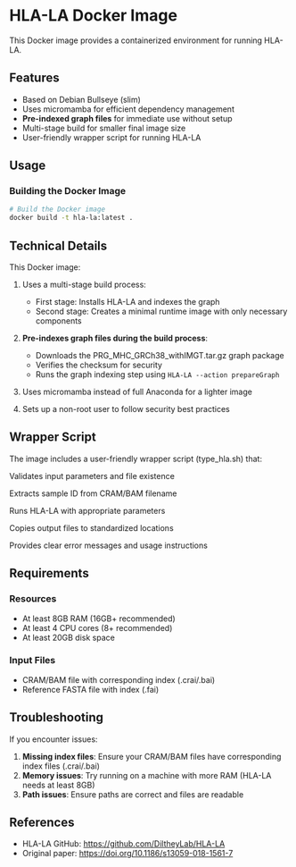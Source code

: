# HLA-LA Docker Image

This Docker image provides a containerized environment for running HLA-LA.

## Features

- Based on Debian Bullseye (slim)
- Uses micromamba for efficient dependency management
- **Pre-indexed graph files** for immediate use without setup
- Multi-stage build for smaller final image size
- User-friendly wrapper script for running HLA-LA

## Usage

### Building the Docker Image

```bash
# Build the Docker image
docker build -t hla-la:latest .
```


## Technical Details

This Docker image:

1. Uses a multi-stage build process:
   - First stage: Installs HLA-LA and indexes the graph
   - Second stage: Creates a minimal runtime image with only necessary components

2. **Pre-indexes graph files during the build process**:
   - Downloads the PRG_MHC_GRCh38_withIMGT.tar.gz graph package
   - Verifies the checksum for security
   - Runs the graph indexing step using `HLA-LA --action prepareGraph`

3. Uses micromamba instead of full Anaconda for a lighter image

4. Sets up a non-root user to follow security best practices


## Wrapper Script
The image includes a user-friendly wrapper script (type_hla.sh) that:

Validates input parameters and file existence

Extracts sample ID from CRAM/BAM filename

Runs HLA-LA with appropriate parameters

Copies output files to standardized locations

Provides clear error messages and usage instructions


## Requirements

### Resources

- At least 8GB RAM (16GB+ recommended)
- At least 4 CPU cores (8+ recommended)
- At least 20GB disk space

### Input Files

- CRAM/BAM file with corresponding index (.crai/.bai)
- Reference FASTA file with index (.fai)

## Troubleshooting

If you encounter issues:

1. **Missing index files**: Ensure your CRAM/BAM files have corresponding index files (.crai/.bai)
2. **Memory issues**: Try running on a machine with more RAM (HLA-LA needs at least 8GB)
3. **Path issues**: Ensure paths are correct and files are readable

## References

- HLA-LA GitHub: https://github.com/DiltheyLab/HLA-LA
- Original paper: https://doi.org/10.1186/s13059-018-1561-7
